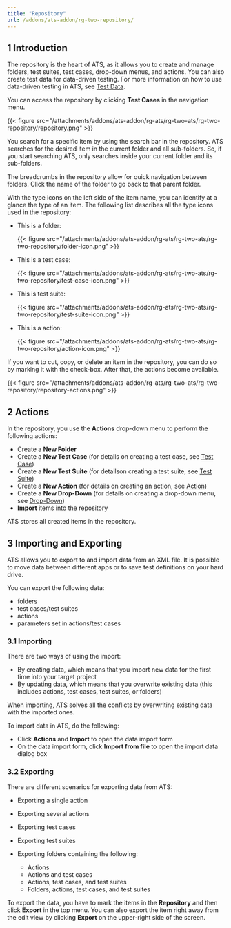 ```yaml
---
title: "Repository"
url: /addons/ats-addon/rg-two-repository/
---
```


## 1 Introduction

The repository is the heart of ATS, as it allows you to create and manage folders, test suites, test cases, drop-down menus, and actions. You can also create test data for data-driven testing. For more information on how to use data-driven testing in ATS, see [Test Data](/addons/ats-addon/rg-two-data-driven-testing/).

You can access the repository by clicking **Test Cases** in the navigation menu.

{{< figure src="/attachments/addons/ats-addon/rg-ats/rg-two-ats/rg-two-repository/repository.png" >}}

You search for a specific item by using the search bar in the repository. ATS searches for the desired item in the current folder and all sub-folders. So, if you start searching ATS, only searches inside your current folder and its sub-folders.

The breadcrumbs in the repository allow for quick navigation between folders. Click the name of the folder to go back to that parent folder.

With the type icons on the left side of the item name, you can identify at a glance the type of an item. The following list describes all the type icons used in the repository:

* This is a folder:

    {{< figure src="/attachments/addons/ats-addon/rg-ats/rg-two-ats/rg-two-repository/folder-icon.png" >}}

* This is a test case:

    {{< figure src="/attachments/addons/ats-addon/rg-ats/rg-two-ats/rg-two-repository/test-case-icon.png" >}}

* This is test suite:

    {{< figure src="/attachments/addons/ats-addon/rg-ats/rg-two-ats/rg-two-repository/test-suite-icon.png" >}}

* This is a action:

    {{< figure src="/attachments/addons/ats-addon/rg-ats/rg-two-ats/rg-two-repository/action-icon.png" >}}

If you want to cut, copy, or delete an item in the repository, you can do so by marking it with the check-box. After that, the actions become available.

{{< figure src="/attachments/addons/ats-addon/rg-ats/rg-two-ats/rg-two-repository/repository-actions.png" >}}

## 2 Actions

In the repository, you use the **Actions** drop-down menu to perform the following actions:

* Create a **New Folder**
* Create a **New Test Case** (for details on creating a test case, see [Test Case](/addons/ats-addon/rg-two-test-case/))
* Create a **New Test Suite** (for detailson creating a test suite, see [Test Suite](/addons/ats-addon/rg-two-test-suite/))
* Create a **New Action** (for details on creating an action, see [Action](/addons/ats-addon/rg-two-action/))
* Create a **New Drop-Down** (for details on creating a drop-down menu, see [Drop-Down](/addons/ats-addon/rg-two-drop-down/))
* **Import** items into the repository

ATS stores all created items in the repository.

## 3 Importing and Exporting

ATS allows you to export to and import data from an XML file. It is possible to move data between different apps or to save test definitions on your hard drive.

You can export the following data:

* folders
* test cases/test suites
* actions
* parameters set in actions/test cases

### 3.1 Importing

There are two ways of using the import:

* By creating data, which means that you import new data for the first time into your target project
* By updating data, which means that you overwrite existing data (this includes actions, test cases, test suites, or folders)

When importing, ATS solves all the conflicts by overwriting existing data with the imported ones.

To import data in ATS, do the following:

* Click **Actions** and **Import**  to open the data import form
* On the data import form, click **Import from file** to open the import data dialog box

### 3.2 Exporting

There are different scenarios for exporting data from ATS:

* Exporting a single action
* Exporting several actions
* Exporting test cases
* Exporting test suites
* Exporting folders containing the following:

    * Actions
    * Actions and test cases
    * Actions, test cases, and test suites
    * Folders, actions, test cases, and test suites

To export the data, you have to mark the items in the **Repository** and then click **Export** in the top menu. You can also export the item right away from the edit view by clicking **Export** on the upper-right side of the screen.
